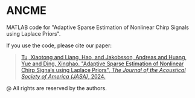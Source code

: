 # ANCME

MATLAB code for "Adaptive Sparse Estimation of Nonlinear Chirp Signals using Laplace Priors".

If you use the code, please cite our paper:
> [Tu, Xiaotong and Liang, Hao, and Jakobsson, Andreas and Huang, Yue and Ding, Xinghao. "Adaptive Sparse Estimation of Nonlinear Chirp Signals using Laplace Priors", *The Journal of the Acoustical Society of America (JASA)*, 2024.](https://doi.org/10.1121/10.0024248 "https://doi.org/10.1121/10.0024248")

@ All rights are reserved by the authors.
